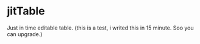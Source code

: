 # jitTable
Just in time editable table. (this is a test, i writed this in 15 minute. Soo you can upgrade.)
